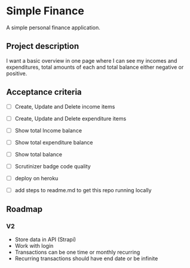 # Simple Finance
A simple personal finance application.

## Project description
I want a basic overview in one page where I can see my incomes and expenditures, total amounts of each
and total balance either negative or positive. 

## Acceptance criteria

- [ ] Create, Update and Delete income items
- [ ] Create, Update and Delete expenditure items
- [ ] Show total Income balance
- [ ] Show total expenditure balance
- [ ] Show total balance
- [ ] Scrutinizer badge code quality
- [ ] deploy on heroku  
- [ ] add steps to readme.md to get this repo running locally  


## Roadmap

### V2
- Store data in API (Strapi)
- Work with login
- Transactions can be one time or monthly recurring
- Recurring transactions should have end date or be infinite


